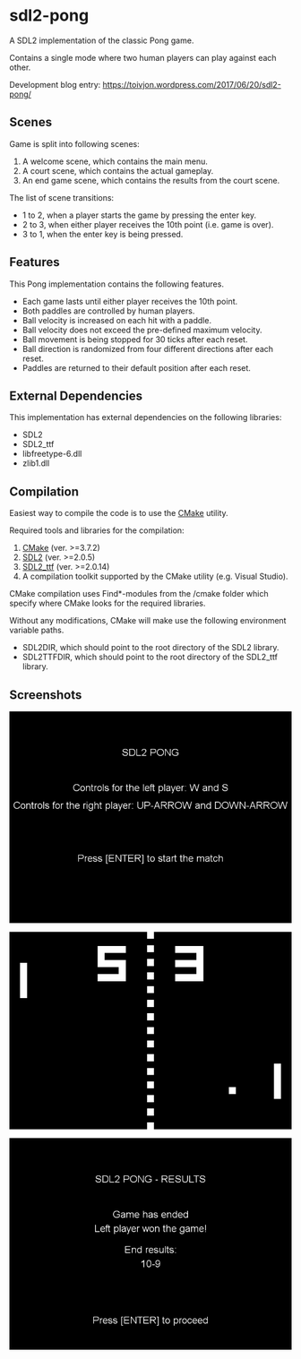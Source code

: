 # sdl2-pong
A SDL2 implementation of the classic Pong game.

Contains a single mode where two human players can play against each other.

Development blog entry: https://toivjon.wordpress.com/2017/06/20/sdl2-pong/

## Scenes
Game is split into following scenes:
1. A welcome scene, which contains the main menu.
2. A court scene, which contains the actual gameplay.
3. An end game scene, which contains the results from the court scene.

The list of scene transitions:
* 1 to 2, when a player starts the game by pressing the enter key.
* 2 to 3, when either player receives the 10th point (i.e. game is over).
* 3 to 1, when the enter key is being pressed.

## Features
This Pong implementation contains the following features.
* Each game lasts until either player receives the 10th point.
* Both paddles are controlled by human players.
* Ball velocity is increased on each hit with a paddle.
* Ball velocity does not exceed the pre-defined maximum velocity.
* Ball movement is being stopped for 30 ticks after each reset.
* Ball direction is randomized from four different directions after each reset.
* Paddles are returned to their default position after each reset.

## External Dependencies
This implementation has external dependencies on the following libraries:
* SDL2
* SDL2_ttf
* libfreetype-6.dll
* zlib1.dll

## Compilation
Easiest way to compile the code is to use the [CMake](https://cmake.org/) utility.

Required tools and libraries for the compilation:
1. [CMake](https://cmake.org/) (ver. >=3.7.2)
2. [SDL2](https://www.libsdl.org/download-2.0.php) (ver. >=2.0.5)
3. [SDL2_ttf](https://www.libsdl.org/projects/SDL_ttf/) (ver. >=2.0.14)
4. A compilation toolkit supported by the CMake utility (e.g. Visual Studio).

CMake compilation uses Find*-modules from the /cmake folder which specify where CMake looks for the required libraries.

Without any modifications, CMake will make use the following environment variable paths.
* SDL2DIR, which should point to the root directory of the SDL2 library.
* SDL2TTFDIR, which should point to the root directory of the SDL2_ttf library.

## Screenshots
![alt text](screenshots/welcome-scene.png "WelcomeScene")
![alt text](screenshots/court-scene.png "CourtScene")
![alt text](screenshots/endgame-scene.png "EndGameScene")
